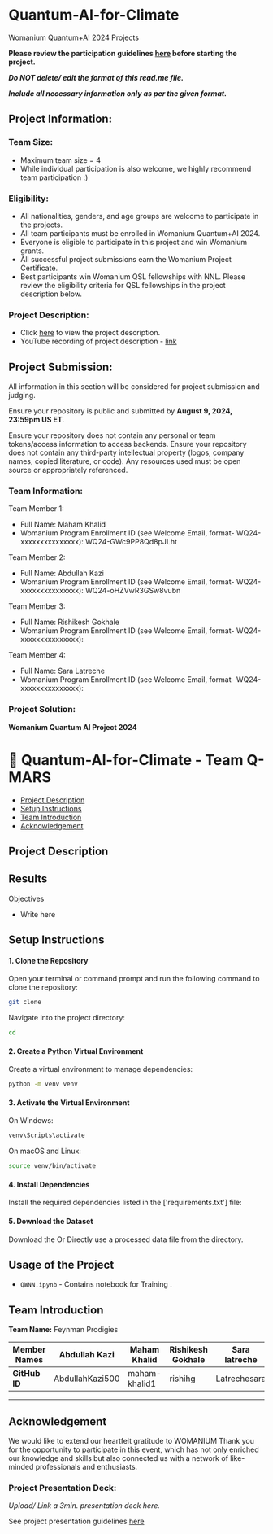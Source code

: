 # Quantum-AI-for-Climate
Womanium Quantum+AI 2024 Projects

**Please review the participation guidelines [here](https://github.com/womanium-quantum/Quantum-AI-2024) before starting the project.**

_**Do NOT delete/ edit the format of this read.me file.**_

_**Include all necessary information only as per the given format.**_

## Project Information:

### Team Size:
  - Maximum team size = 4
  - While individual participation is also welcome, we highly recommend team participation :)

### Eligibility:
  - All nationalities, genders, and age groups are welcome to participate in the projects.
  - All team participants must be enrolled in Womanium Quantum+AI 2024.
  - Everyone is eligible to participate in this project and win Womanium grants.
  - All successful project submissions earn the Womanium Project Certificate.
  - Best participants win Womanium QSL fellowships with NNL. Please review the eligibility criteria for QSL fellowships in the project description below.

### Project Description:
  - Click [here](https://drive.google.com/file/d/1yoY_venPkNStjcDu0Na0HYhgO6CvVYdM/view?usp=sharing) to view the project description.
  - YouTube recording of project description - [link](https://youtu.be/ka2RgUYo83c?si=MUb_dwTVfP1FV_47)

## Project Submission:
All information in this section will be considered for project submission and judging.

Ensure your repository is public and submitted by **August 9, 2024, 23:59pm US ET**.

Ensure your repository does not contain any personal or team tokens/access information to access backends. Ensure your repository does not contain any third-party intellectual property (logos, company names, copied literature, or code). Any resources used must be open source or appropriately referenced.

### Team Information:
Team Member 1:
 - Full Name: Maham Khalid 
 - Womanium Program Enrollment ID (see Welcome Email, format- WQ24-xxxxxxxxxxxxxxx): WQ24-GWc9PP8Qd8pJLht

Team Member 2:
 - Full Name: Abdullah Kazi
 - Womanium Program Enrollment ID (see Welcome Email, format- WQ24-xxxxxxxxxxxxxxx): WQ24-oHZVwR3GSw8vubn


Team Member 3:
 - Full Name: Rishikesh Gokhale
 - Womanium Program Enrollment ID (see Welcome Email, format- WQ24-xxxxxxxxxxxxxxx):


Team Member 4:
 - Full Name: Sara Latreche 
 - Womanium Program Enrollment ID (see Welcome Email, format- WQ24-xxxxxxxxxxxxxxx):


### Project Solution:
**Womanium Quantum AI Project 2024**
# :space_invader: Quantum-AI-for-Climate - Team Q-MARS 

  - [Project Description](#Projectdescription)
- [ Setup Instructions](#SetupInstructions)
-  [Team Introduction](#team-introduction)
- [Acknowledgement](#Acknowledgement)





## Project Description

## Results

Objectives
- Write here

## Setup Instructions

#### 1. **Clone the Repository**

   Open your terminal or command prompt and run the following command to clone the repository:

   ```bash
   git clone 
```
Navigate into the project directory:
```bash
cd 
```
#### 2. **Create a Python Virtual Environment**
Create a virtual environment to manage dependencies:

```bash
python -m venv venv
```
#### 3. **Activate the Virtual Environment**
On Windows:
```bash
venv\Scripts\activate
```
On macOS and Linux:
```bash
source venv/bin/activate
```
#### 4. **Install Dependencies**
Install the required dependencies listed in the ['requirements.txt'] file:

#### 5. **Download the Dataset**
Download the 
Or 
Directly use a processed data file from the directory.
## Usage of the Project
- `QWNN.ipynb` - Contains notebook for Training .


## Team Introduction
**Team Name:** Feynman Prodigies 

|   **Member Names**| **Abdullah Kazi**                      | **Maham Khalid** | **Rishikesh Gokhale** |   **Sara latreche** |
|----------------|-----------------------------------|----------------------------|----------------------------|----------------------------|
| **GitHub ID**  | AbdullahKazi500                   | maham-khalid1      | rishihg      |   Latrechesara|



----------------------

## Acknowledgement
We would like to extend our heartfelt gratitude to WOMANIUM
Thank you for the opportunity to participate in this event, which has not only enriched our knowledge and skills but also connected us with a network of like-minded professionals and enthusiasts.


### Project Presentation Deck:
_Upload/ Link a 3min. presentation deck here._

See project presentation guidelines [here](https://docs.google.com/document/d/13nWF8AxFAfFYTWEYPT3BpPdYkqtxxSAjmuXj_zcMh-E/edit?usp=sharing)

